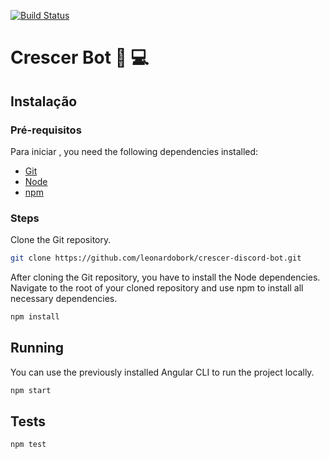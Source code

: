 [![Build Status](https://travis-ci.org/leonardobork/crescer-discord-bot.svg?branch=master)](https://travis-ci.org/leonardobork/crescer-discord-bot)

# Crescer Bot :robot: :computer:

## Instalação

### Pré-requisitos
Para iniciar , you need the following dependencies installed:

* [Git](https://git-scm.com)
* [Node](https://nodejs.org)
* [npm](https://www.npmjs.com/)

### Steps

Clone the Git repository.

```bash
git clone https://github.com/leonardobork/crescer-discord-bot.git
```

After cloning the Git repository, you have to install the Node dependencies. Navigate to the root of your cloned repository and use npm to install all necessary dependencies.

```bash
npm install
```

## Running

You can use the previously installed Angular CLI to run the project locally.

```bash
npm start
```
## Tests

```bash
npm test
```



